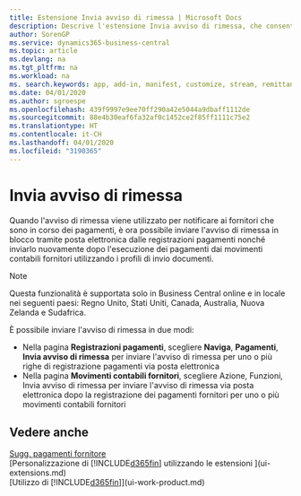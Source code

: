 ```yaml
---
title: Estensione Invia avviso di rimessa | Microsoft Docs
description: Descrive l'estensione Invia avviso di rimessa, che consente di inviare l'avviso di rimessa dai movimenti contabili fornitori e dalle voci di registrazione pagamenti tramite posta elettronica.
author: SorenGP
ms.service: dynamics365-business-central
ms.topic: article
ms.devlang: na
ms.tgt_pltfrm: na
ms.workload: na
ms. search.keywords: app, add-in, manifest, customize, stream, remittance, advice
ms.date: 04/01/2020
ms.author: sgroespe
ms.openlocfilehash: 439f9997e9ee70ff290a42e5044a9dbaff1112de
ms.sourcegitcommit: 88e4b30eaf6fa32af0c1452ce2f85ff1111c75e2
ms.translationtype: HT
ms.contentlocale: it-CH
ms.lasthandoff: 04/01/2020
ms.locfileid: "3190365"
---
```

# <a name="send-remittance-advice"></a>Invia avviso di rimessa
Quando l'avviso di rimessa viene utilizzato per notificare ai fornitori che sono in corso dei pagamenti, è ora possibile inviare l'avviso di rimessa in blocco tramite posta elettronica dalle registrazioni pagamenti nonché inviarlo nuovamente dopo l'esecuzione dei pagamenti dai movimenti contabili fornitori utilizzando i profili di invio documenti.

> [!NOTE]
> Questa funzionalità è supportata solo in Business Central online e in locale nei seguenti paesi: Regno Unito, Stati Uniti, Canada, Australia, Nuova Zelanda e Sudafrica.  

È possibile inviare l'avviso di rimessa in due modi:

* Nella pagina **Registrazioni pagamenti**, scegliere **Naviga**, **Pagamenti**, **Invia avviso di rimessa** per inviare l'avviso di rimessa per uno o più righe di registrazione pagamenti via posta elettronica
* Nella pagina **Movimenti contabili fornitori**, scegliere Azione, Funzioni, Invia avviso di rimessa per inviare l'avviso di rimessa via posta elettronica dopo la registrazione dei pagamenti fornitori per uno o più movimenti contabili fornitori

## <a name="see-also"></a>Vedere anche
[Sugg. pagamenti fornitore](payables-how-suggest-vendor-payments.md)  
[Personalizzazione di [!INCLUDE[d365fin](includes/d365fin_md.md)] utilizzando le estensioni ](ui-extensions.md)    
[Utilizzo di [!INCLUDE[d365fin](includes/d365fin_md.md)]](ui-work-product.md)
